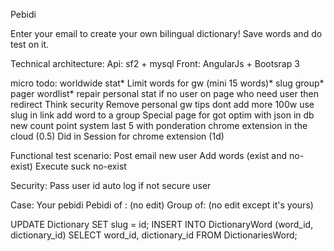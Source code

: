 Pebidi

Enter your email to create your own bilingual dictionary!
Save words and do test on it.

Technical architecture:
Api: sf2 + mysql
Front: AngularJs + Bootsrap 3


micro todo:
worldwide stat*
Limit words for gw (mini 15 words)*
slug group*
pager wordlist*
repair personal stat
if no user on page who need user then redirect
Think security
Remove personal gw
tips dont add more 100w
use slug in link
add word to a group
Special page for got
optim with json in db
new count point system last 5 with ponderation
chrome extension in the cloud (0.5)
Did in Session for chrome extension (1d)


Functional test scenario:
Post email new user
Add words (exist and no-exist)
Execute suck no-exist

Security:
Pass user id
auto log if not secure user

Case:
Your pebidi
Pebidi of : (no edit) 
Group of: (no edit except it's yours)

UPDATE Dictionary SET slug = id;
INSERT INTO DictionaryWord (word_id, dictionary_id) SELECT  word_id, dictionary_id FROM DictionariesWord;
